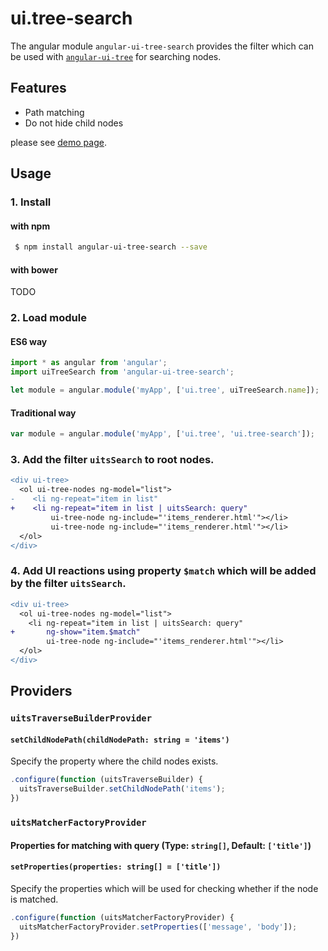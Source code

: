 # ui.tree-search

The angular module `angular-ui-tree-search` provides the filter which can be used with [`angular-ui-tree`](https://github.com/angular-ui-tree/angular-ui-tree) for searching nodes.

## Features

 - Path matching
 - Do not hide child nodes
 
please see [demo page](http://hshn.github.io/angular-ui-tree-search/).

## Usage

### 1. Install

#### with npm

```bash
 $ npm install angular-ui-tree-search --save
```

#### with bower

TODO
 
### 2. Load module

#### ES6 way

```js
import * as angular from 'angular';
import uiTreeSearch from 'angular-ui-tree-search';

let module = angular.module('myApp', ['ui.tree', uiTreeSearch.name]);
```

#### Traditional way

```js
var module = angular.module('myApp', ['ui.tree', 'ui.tree-search']);
```

### 3. Add the filter `uitsSearch` to root nodes.

```diff
<div ui-tree>
  <ol ui-tree-nodes ng-model="list">
-    <li ng-repeat="item in list"
+    <li ng-repeat="item in list | uitsSearch: query"
         ui-tree-node ng-include="'items_renderer.html'"></li>
         ui-tree-node ng-include="'items_renderer.html'"></li>
  </ol>
</div>
```

### 4. Add UI reactions using property `$match` which will be added by the filter `uitsSearch`.

```diff
<div ui-tree>
  <ol ui-tree-nodes ng-model="list">
    <li ng-repeat="item in list | uitsSearch: query"
+       ng-show="item.$match"
        ui-tree-node ng-include="'items_renderer.html'"></li>
  </ol>
</div>
```

## Providers

### `uitsTraverseBuilderProvider`

#### `setChildNodePath(childNodePath: string = 'items')`

Specify the property where the child nodes exists.

```js
.configure(function (uitsTraverseBuilder) {
  uitsTraverseBuilder.setChildNodePath('items');
})
```

### `uitsMatcherFactoryProvider`

#### Properties for matching with query (Type: `string[]`, Default: `['title']`)

#### `setProperties(properties: string[] = ['title'])`

Specify the properties which will be used for checking whether if the node is matched.

```js
.configure(function (uitsMatcherFactoryProvider) {
  uitsMatcherFactoryProvider.setProperties(['message', 'body']);
})
```
